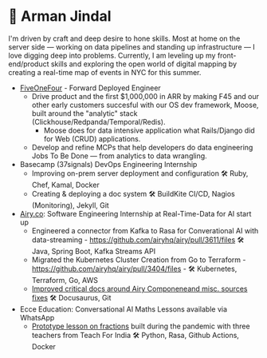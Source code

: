 # 🌊 Arman Jindal

I'm driven by craft and deep desire to hone skills. Most at home on the server side — working on data pipelines and standing up infrastructure — I love digging deep into problems. Currently, I am leveling up my front-end/product skills and exploring the open world of digital mapping by creating a real-time map of events in NYC for this summer. 

- [FiveOneFour](https://www.fiveonefour.com/) - Forward Deployed Engineer
  - Drive product and the first $1,000,000 in ARR by making F45 and our other early customers succesful with our OS dev framework, Moose, built around the "analytic" stack (Clickhouse/Redpanda/Temporal/Redis).
    - Moose does for data intensive application what Rails/Django did for Web (CRUD) applications.
  - Develop and refine MCPs that help developers do data engineering Jobs To Be Done — from analytics to data wrangling. 
- Basecamp (37signals) DevOps Engineering Internship 
   - Improving on-prem server deployment and configuration 🛠️ Ruby, Chef, Kamal, Docker
   - Creating & deploying a doc system 🛠️ BuildKite CI/CD, Nagios (Monitoring), Jekyll, Git
- [Airy.co](https://airy.co/): Software Engineering Internship at Real-Time-Data for AI start up
  - Engineered a connector from Kafka to Rasa for Converational AI with data-streaming - https://github.com/airyhq/airy/pull/3611/files 🛠️ Java, Spring Boot, Kafka Streams API 
  - Migrated the Kubernetes Cluster Creation from Go to Terraform - https://github.com/airyhq/airy/pull/3404/files - 🛠️ Kubernetes, Terraform, Go, AWS
  - [Improved critical docs around Airy Componeneand misc. sources fixes](https://github.com/airyhq/airy/issues?q=is%3Aclosed+author%3Aarmanjindal+label%3Adocs) 🛠️ Docusaurus, Git
- Ecce Education: Conversational AI Maths Lessons available via WhatsApp
  - [Prototype lesson on fractions](https://github.com/armanjindal/ecce-project_education) built during the pandemic with three teachers from Teach For India 🛠️ Python, Rasa, Github Actions, Docker


